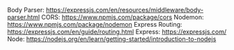 Body Parser: https://expressjs.com/en/resources/middleware/body-parser.html
CORS: https://www.npmjs.com/package/cors
Nodemon: https://www.npmjs.com/package/nodemon
Express Routing: https://expressjs.com/en/guide/routing.html
Express: https://expressjs.com/
Node: https://nodejs.org/en/learn/getting-started/introduction-to-nodejs